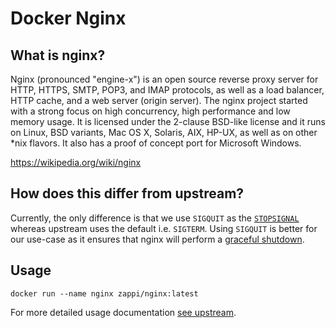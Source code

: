 # Docker Nginx

## What is nginx?

Nginx (pronounced "engine-x") is an open source reverse proxy server for HTTP, HTTPS, SMTP, POP3, and IMAP protocols, as well as a load balancer, HTTP cache, and a web server (origin server). The nginx project started with a strong focus on high concurrency, high performance and low memory usage. It is licensed under the 2-clause BSD-like license and it runs on Linux, BSD variants, Mac OS X, Solaris, AIX, HP-UX, as well as on other *nix flavors. It also has a proof of concept port for Microsoft Windows.

https://wikipedia.org/wiki/nginx

## How does this differ from upstream?

Currently, the only difference is that we use `SIGQUIT` as the [`STOPSIGNAL`](https://docs.docker.com/engine/reference/builder/#stopsignal) whereas upstream uses the default i.e. `SIGTERM`. Using `SIGQUIT` is better for our use-case as it ensures that nginx will perform a [graceful shutdown](https://docs.nginx.com/nginx/admin-guide/basic-functionality/runtime-control/).

## Usage

```
docker run --name nginx zappi/nginx:latest
```

For more detailed usage documentation [see upstream](https://hub.docker.com/_/nginx?tab=description).

